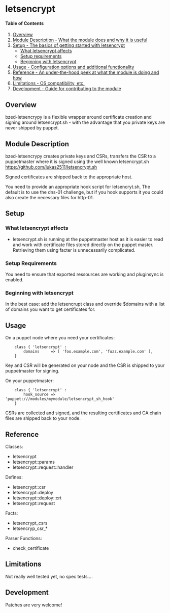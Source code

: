 # letsencrypt

#### Table of Contents

1. [Overview](#overview)
2. [Module Description - What the module does and why it is useful](#module-description)
3. [Setup - The basics of getting started with letsencrypt](#setup)
    * [What letsencrypt affects](#what-letsencrypt-affects)
    * [Setup requirements](#setup-requirements)
    * [Beginning with letsencrypt](#beginning-with-letsencrypt)
4. [Usage - Configuration options and additional functionality](#usage)
5. [Reference - An under-the-hood peek at what the module is doing and how](#reference)
5. [Limitations - OS compatibility, etc.](#limitations)
6. [Development - Guide for contributing to the module](#development)

## Overview

bzed-letsencrypy is a flexible wrapper around certificate
creation and signing around letsencrypt.sh - with the
advantage that you private keys are never shipped by puppet.

## Module Description

bzed-letsencrypy creates private keys and CSRs, transfers
the CSR to a puppetmaster where it is signed using
the well known letsencrypt.sh
https://github.com/lukas2511/letsencrypt.sh

Signed certificates are shipped back to the appropriate host.

You need to provide an appropriate hook script for letsencryt.sh,
The default is to use the dns-01 challenge, but if you hook
supports it you could also create the necessary files for http-01.


## Setup

### What letsencrypt affects


* letsencrypt.sh is running at the puppetmaster host as it is easier
  to read and work with certificate files stored directly on the puppet
  master. Retrieving them using facter is unnecessarily complicated.


### Setup Requirements

You need to ensure that exported ressources are working and pluginsync
is enabled.

### Beginning with letsencrypt

In the best case: add the letsencrupt class and override $domains
with a list of domains you want to get certificates for.

## Usage
On a puppet node where you need your certificates:
~~~puppet
    class { 'letsencrypt' :
        domains     => [ 'foo.example.com', 'fuzz.example.com' ],
    }
~~~
Key and CSR will be generated on your node and the CSR
is shipped to your puppetmaster for signing.

On your puppetmaster:
~~~puppet
    class { 'letsencrypt' :
        hook_source => 'puppet:///modules/mymodule/letsencrypt_sh_hook'
    }
~~~
CSRs are collected and signed, and the resulting
certificates and CA chain files are shipped back to your node.


## Reference

Classes:
* letsencrypt
* letsencrypt::params
* letsencrypt::request::handler

Defines:
* letsencrypt::csr
* letsencrypt::deploy
* letsencrypt::deploy::crt
* letsencrypt::request

Facts:
* letsencrypt\_csrs
* letsencryp\_csr\_\*

Parser Functions:
* check\_certificate

## Limitations

Not really well tested yet, no spec tests....

## Development

Patches are very welcome!


